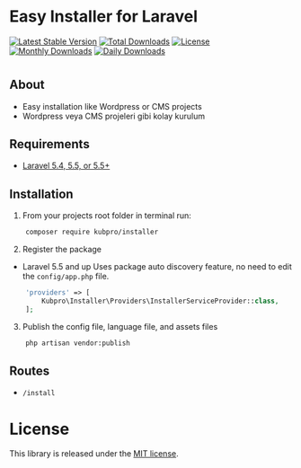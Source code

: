 # Easy Installer for Laravel 
[![Latest Stable Version](https://poser.pugx.org/kubpro/installer/v/stable)](https://packagist.org/packages/kubpro/installer)
[![Total Downloads](https://poser.pugx.org/kubpro/installer/downloads)](https://packagist.org/packages/kubpro/installer)
[![License](https://poser.pugx.org/kubpro/installer/license)](https://packagist.org/packages/kubpro/installer)
[![Monthly Downloads](https://poser.pugx.org/kubpro/installer/d/monthly)](https://packagist.org/packages/kubpro/installer)
[![Daily Downloads](https://poser.pugx.org/kubpro/installer/d/daily)](https://packagist.org/packages/kubpro/installer)
#

## About

* Easy installation like Wordpress or CMS projects
* Wordpress veya CMS projeleri gibi kolay kurulum



## Requirements

* [Laravel 5.4, 5.5, or 5.5+](https://laravel.com/docs/installation)

## Installation

1. From your projects root folder in terminal run:

```bash
    composer require kubpro/installer
```

2. Register the package

* Laravel 5.5 and up
Uses package auto discovery feature, no need to edit the `config/app.php` file.

```php
	'providers' => [
	    Kubpro\Installer\Providers\InstallerServiceProvider::class,
	];
```

3. Publish the  config file, language file,  and assets files 

```bash
    php artisan vendor:publish
```

## Routes

* `/install`


License
=======

This library is released under the [MIT license](LICENSE).
